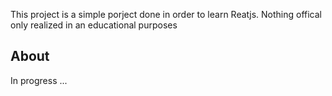 This project is a simple porject done in order to learn Reatjs. Nothing offical only realized in an educational purposes

## About

In progress ...